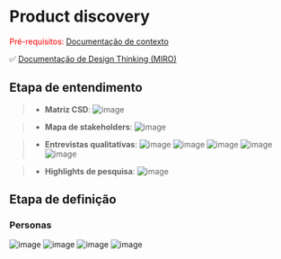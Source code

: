 # Product discovery

<span style="color:red">Pré-requisitos: <a href="01-Contexto.md"> Documentação de contexto</a></span>

✅ [Documentação de Design Thinking (MIRO)](files/processo-dt.pdf)

## Etapa de entendimento

> * **Matriz CSD**: 
![image](https://github.com/user-attachments/assets/9679c6a3-0de3-48cb-8d5a-1e1f0a603dde)

> * **Mapa de stakeholders**:
![image](https://github.com/user-attachments/assets/7709ec16-4f4e-45fd-8be4-9a698caf5c36)

> * **Entrevistas qualitativas**:
![image](https://github.com/user-attachments/assets/af095468-b478-4bb0-9ae9-89a5d349b481)
![image](https://github.com/user-attachments/assets/51e3dc90-651e-467f-a248-666345271905)
![image](https://github.com/user-attachments/assets/3a7d7f91-0fb9-435c-af50-eff1cd7ec7f3)
![image](https://github.com/user-attachments/assets/a487944a-0b15-4fa6-b4af-1d1355d435b4)
![image](https://github.com/user-attachments/assets/4e5f7d5a-c4e2-40d6-a5b3-34ec9eafa6c8)

> * **Highlights de pesquisa**:
![image](https://github.com/user-attachments/assets/af9b28df-73ef-40ef-8bec-62d6ff657dc1)

## Etapa de definição

### Personas

![image](https://github.com/user-attachments/assets/14283f0a-beea-4b44-a2e3-b42246301c23)
![image](https://github.com/user-attachments/assets/b45dc66b-2dd5-4624-afb4-957586921f48)
![image](https://github.com/user-attachments/assets/44aa171c-edff-49da-87fc-95af11bac169)
![image](https://github.com/user-attachments/assets/79985a0b-b6ad-450d-afc1-0d87df7b9666)
